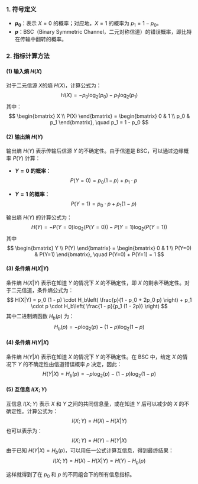 ### 1. 符号定义
- **$p_0$**：表示 $X = 0$ 的概率；对应地，$X = 1$ 的概率为 $p_1 = 1 - p_0$。
- **$p$**：BSC（Binary Symmetric Channel，二元对称信道）的错误概率，即比特在传输中翻转的概率。

### 2. 指标计算方法

#### (1) 输入熵 $H(X)$
对于二元信源 $X$的熵 $H(X)$，计算公式为：
$$
H(X) = - p_0 \log_2(p_0) - p_1 \log_2(p_1)
$$
其中：
$$
\begin{bmatrix}
   X \\ P(X)
\end{bmatrix} = 
\begin{bmatrix}
   0 & 1 \\ 
   p_0 & p_1
\end{bmatrix}, \quad p_1 = 1 - p_0
$$

#### (2) 输出熵 $H(Y)$
输出熵 $H(Y)$ 表示传输后信源 $Y$ 的不确定性。由于信道是 BSC，可以通过边缘概率 $P(Y)$ 计算：

- **$Y = 0$ 的概率**：
$$
P(Y = 0) = p_0 (1 - p) + p_1 \cdot p
$$

- **$Y = 1$ 的概率**：
$$
P(Y = 1) = p_0 \cdot p + p_1 (1 - p)
$$

输出熵 $H(Y)$ 的计算公式为：
$$
H(Y) = - P(Y = 0) \log_2(P(Y = 0)) - P(Y = 1) \log_2(P(Y = 1))
$$
其中
$$
\begin{bmatrix}
   Y \\ P(Y)
\end{bmatrix} = 
\begin{bmatrix}
   0 & 1 \\ 
   P(Y=0) & P(Y=1)
\end{bmatrix}, \quad P(Y=0) + P(Y=1) = 1
$$

#### (3) 条件熵 $H(X|Y)$
条件熵 $H(X|Y)$ 表示在知道 $Y$ 的情况下 $X$ 的不确定性，即 $X$ 的剩余不确定性。对于二元信道，条件熵公式为：
$$
H(X|Y) = p_0 (1 - p) \cdot H_b\left( \frac{p}{1 - p_0 + 2p_0 p} \right) + p_1 \cdot p \cdot H_b\left( \frac{1 - p}{p_1 (1 - 2p)} \right)
$$
其中二进制熵函数 $H_b(p)$ 为：
$$
H_b(p) = -p \log_2(p) - (1 - p) \log_2(1 - p)
$$

#### (4) 条件熵 $H(Y|X)$
条件熵 $H(Y|X)$ 表示在知道 $X$ 的情况下 $Y$ 的不确定性。在 BSC 中，给定 $X$ 的情况下 $Y$ 的不确定性由信道错误概率 $p$ 决定，因此：
$$
H(Y|X) = H_b(p) = -p \log_2(p) - (1 - p) \log_2(1 - p)
$$

#### (5) 互信息 $I(X;Y)$
互信息 $I(X;Y)$ 表示 $X$ 和 $Y$ 之间的共同信息量，或在知道 $Y$ 后可以减少的 $X$ 的不确定性。计算公式为：
$$
I(X;Y) = H(X) - H(X|Y)
$$
也可以表示为：
$$
I(X;Y) = H(Y) - H(Y|X)
$$
由于已知 $H(Y|X) = H_b(p)$，可以用任一公式计算互信息，得到最终结果：
$$
I(X;Y) = H(X) - H(X|Y) = H(Y) - H_b(p)
$$

这样就得到了在 $p_0$ 和 $p$ 的不同组合下的所有信息指标。
